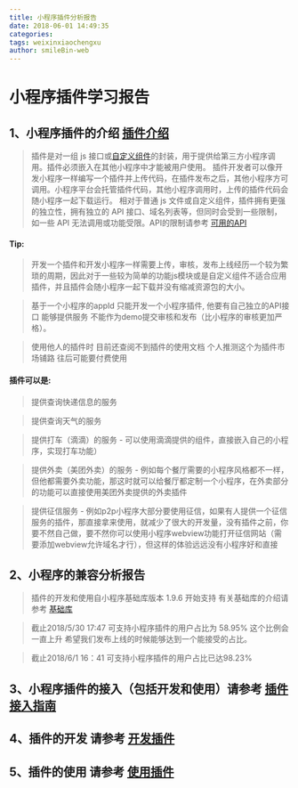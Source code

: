 ```yaml
---
title: 小程序插件分析报告
date: 2018-06-01 14:49:35
categories:
tags: weixinxiaochengxu
author: smileBin-web
---
```

# 小程序插件学习报告
## 1、小程序插件的介绍 [插件介绍](https://developers.weixin.qq.com/miniprogram/dev/framework/plugin/)

> 插件是对一组 js 接口或[自定义组件](https://developers.weixin.qq.com/miniprogram/dev/framework/custom-component/)的封装，用于提供给第三方小程序调用。插件必须嵌入在其他小程序中才能被用户使用。
> 插件开发者可以像开发小程序一样编写一个插件并上传代码，在插件发布之后，其他小程序方可调用。小程序平台会托管插件代码，其他小程序调用时，上传的插件代码会随小程序一起下载运行。
> 相对于普通 js 文件或自定义组件，插件拥有更强的独立性，拥有独立的 API 接口、域名列表等，但同时会受到一些限制，如一些 API 无法调用或功能受限。API的限制请参考 [可用的API](https://developers.weixin.qq.com/miniprogram/dev/framework/plugin/api-limit.html)

#### Tip: 

> 开发一个插件和开发小程序一样需要上传，审核，发布上线经历一个较为繁琐的周期，因此对于一些较为简单的功能js模块或是自定义组件不适合应用插件，并且插件会随小程序一起下载并没有缩减资源包的大小。

> 基于一个小程序的appId 只能开发一个小程序插件, 他要有自己独立的API接口 能够提供服务 不能作为demo提交审核和发布（比小程序的审核更加严格）。

> 使用他人的插件时 目前还查阅不到插件的使用文档 个人推测这个为插件市场铺路 往后可能要付费使用

#### 插件可以是:
> 提供查询快递信息的服务

>  提供查询天气的服务

>  提供打车（滴滴）的服务 - 可以使用滴滴提供的组件，直接嵌入自己的小程序，实现打车功能）

> 提供外卖（美团外卖）的服务 - 例如每个餐厅需要的小程序风格都不一样，但他都需要外卖功能，那这时就可以给餐厅都定制一个小程序，在外卖部分的功能可以直接使用美团外卖提供的外卖插件

>  提供征信服务 - 例如p2p小程序大部分要使用征信，如果有人提供一个征信服务的插件，那直接拿来使用，就减少了很大的开发量，没有插件之前，你要不然自己做，要不然你可以使用小程序webview功能打开征信网站（需要添加webview允许域名才行），但这样的体验远远没有小程序好和直接

## 2、小程序的兼容分析报告

> 插件的开发和使用自小程序基础库版本 1.9.6 开始支持 有关基础库的介绍请参考 [基础库](https://developers.weixin.qq.com/miniprogram/dev/framework/client-lib.html)

> 截止2018/5/30 17:47 可支持小程序插件的用户占比为 58.95% 这个比例会一直上升 希望我们发布上线的时候能够达到一个能接受的占比。

> 截止2018/6/1 16：41 可支持小程序插件的用户占比已达98.23%

## 3、小程序插件的接入（包括开发和使用）请参考 [插件接入指南](https://developers.weixin.qq.com/miniprogram/introduction/plugin.html#%E5%B0%8F%E7%A8%8B%E5%BA%8F%E6%8F%92%E4%BB%B6%E5%8A%9F%E8%83%BD%E4%BB%8B%E7%BB%8D)


## 4、插件的开发 请参考 [开发插件](https://developers.weixin.qq.com/miniprogram/dev/framework/plugin/development.html)

## 5、插件的使用 请参考 [使用插件](https://developers.weixin.qq.com/miniprogram/dev/framework/plugin/using.html)